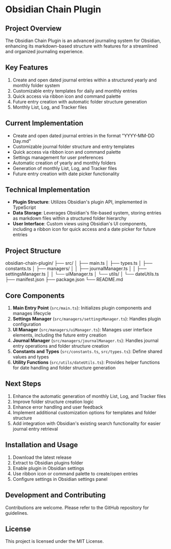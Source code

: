 # Obsidian Chain Plugin

## Project Overview

The Obsidian Chain Plugin is an advanced journaling system for Obsidian, enhancing its markdown-based structure with features for a streamlined and organized journaling experience.

## Key Features

1. Create and open dated journal entries within a structured yearly and monthly folder system
2. Customizable entry templates for daily and monthly entries
3. Quick access via ribbon icon and command palette
4. Future entry creation with automatic folder structure generation
5. Monthly List, Log, and Tracker files

## Current Implementation

-   Create and open dated journal entries in the format "YYYY-MM-DD Day.md"
-   Customizable journal folder structure and entry templates
-   Quick access via ribbon icon and command palette
-   Settings management for user preferences
-   Automatic creation of yearly and monthly folders
-   Generation of monthly List, Log, and Tracker files
-   Future entry creation with date picker functionality

## Technical Implementation

-   **Plugin Structure**: Utilizes Obsidian's plugin API, implemented in TypeScript
-   **Data Storage**: Leverages Obsidian's file-based system, storing entries as markdown files within a structured folder hierarchy
-   **User Interface**: Custom views using Obsidian's UI components, including a ribbon icon for quick access and a date picker for future entries

## Project Structure

obsidian-chain-plugin/
├── src/
│ ├── main.ts
│ ├── types.ts
│ ├── constants.ts
│ ├── managers/
│ │ ├── journalManager.ts
│ │ ├── settingsManager.ts
│ │ └── uiManager.ts
│ └── utils/
│ └── dateUtils.ts
├── manifest.json
├── package.json
└── README.md

## Core Components

1. **Main Entry Point** (`src/main.ts`): Initializes plugin components and manages lifecycle
2. **Settings Manager** (`src/managers/settingsManager.ts`): Handles plugin configuration
3. **UI Manager** (`src/managers/uiManager.ts`): Manages user interface elements, including the future entry creation
4. **Journal Manager** (`src/managers/journalManager.ts`): Handles journal entry operations and folder structure creation
5. **Constants and Types** (`src/constants.ts`, `src/types.ts`): Define shared values and types
6. **Utility Functions** (`src/utils/dateUtils.ts`): Provides helper functions for date handling and folder structure generation

## Next Steps

1. Enhance the automatic generation of monthly List, Log, and Tracker files
2. Improve folder structure creation logic
3. Enhance error handling and user feedback
4. Implement additional customization options for templates and folder structure
5. Add integration with Obsidian's existing search functionality for easier journal entry retrieval

## Installation and Usage

1. Download the latest release
2. Extract to Obsidian plugins folder
3. Enable plugin in Obsidian settings
4. Use ribbon icon or command palette to create/open entries
5. Configure settings in Obsidian settings panel

## Development and Contributing

Contributions are welcome. Please refer to the GitHub repository for guidelines.

## License

This project is licensed under the MIT License.
